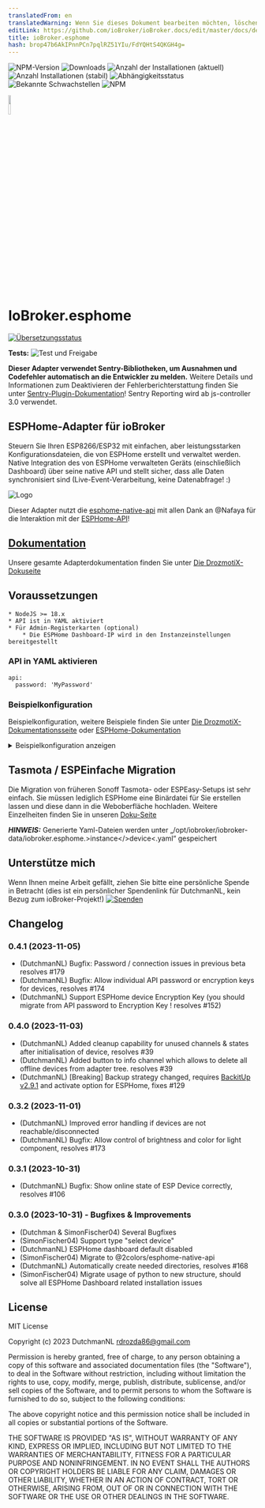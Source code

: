 ```yaml
---
translatedFrom: en
translatedWarning: Wenn Sie dieses Dokument bearbeiten möchten, löschen Sie bitte das Feld "translationsFrom". Andernfalls wird dieses Dokument automatisch erneut übersetzt
editLink: https://github.com/ioBroker/ioBroker.docs/edit/master/docs/de/adapterref/iobroker.esphome/README.md
title: ioBroker.esphome
hash: brop47b6AkIPnnPCn7pqlRZ51YIu/FdYQHtS4QKGH4g=
---
```

![NPM-Version](http://img.shields.io/npm/v/iobroker.esphome.svg)
![Downloads](https://img.shields.io/npm/dm/iobroker.esphome.svg)
![Anzahl der Installationen (aktuell)](http://iobroker.live/badges/esphome-installed.svg)
![Anzahl Installationen (stabil)](http://iobroker.live/badges/esphome-stable.svg)
![Abhängigkeitsstatus](https://img.shields.io/david/DrozmotiX/iobroker.esphome.svg)
![Bekannte Schwachstellen](https://snyk.io/test/github/DrozmotiX/ioBroker.esphome/badge.svg)
![NPM](https://nodei.co/npm/iobroker.esphome.png?downloads=true)

<img src="./admin/esphome.png" width="10%" height="10%" align="center">

# IoBroker.esphome
[![Übersetzungsstatus](https://weblate.iobroker.net/widgets/adapters/-/ESPHome/svg-badge.svg)](https://weblate.iobroker.net/engage/adapters/?utm_source=widget)

**Tests:** ![Test und Freigabe](https://github.com/DrozmotiX/ioBroker.esphome/workflows/Test%20and%20Release/badge.svg)

**Dieser Adapter verwendet Sentry-Bibliotheken, um Ausnahmen und Codefehler automatisch an die Entwickler zu melden.** Weitere Details und Informationen zum Deaktivieren der Fehlerberichterstattung finden Sie unter [Sentry-Plugin-Dokumentation](https://github.com/ioBroker/plugin-sentry#plugin-sentry)! Sentry Reporting wird ab js-controller 3.0 verwendet.

## ESPHome-Adapter für ioBroker
Steuern Sie Ihren ESP8266/ESP32 mit einfachen, aber leistungsstarken Konfigurationsdateien, die von ESPHome erstellt und verwaltet werden.
Native Integration des von ESPHome verwalteten Geräts (einschließlich Dashboard) über seine native API und stellt sicher, dass alle Daten synchronisiert sind (Live-Event-Verarbeitung, keine Datenabfrage! :)

![Logo](../../../en/adapterref/iobroker.esphome/admin/img/dashboard.png)

Dieser Adapter nutzt die [esphome-native-api](https://github.com/Nafaya/esphome-native-api#readme) mit allen Dank an @Nafaya für die Interaktion mit der [ESPHome-API](https://esphome.io/components/api.html?highlight=api)!

## [Dokumentation](https://DrozmotiX.github.io/languages/en/Adapter/ESPHome/)
Unsere gesamte Adapterdokumentation finden Sie unter [Die DrozmotiX-Dokuseite](https://DrozmotiX.github.io/languages/en/Adapter/ESPHome/)

## Voraussetzungen
    * NodeJS >= 18.x
    * API ist in YAML aktiviert
    * Für Admin-Registerkarten (optional)
        * Die ESPHome Dashboard-IP wird in den Instanzeinstellungen bereitgestellt

### API in YAML aktivieren
```
api:
  password: 'MyPassword'
```

### Beispielkonfiguration
Beispielkonfiguration, weitere Beispiele finden Sie unter [Die DrozmotiX-Dokumentationsseite](https://DrozmotiX.github.io) oder [ESPHome-Dokumentation](https://esphome.io/index.html)

<details><summary>Beispielkonfiguration anzeigen</summary>

esphome: Name: sensor_badkamer Plattform: ESP32-Board: esp-wrover-kit

WLAN: use_address: 192.168.10.122 SSID: „xxxxx“ Passwort: „xxxxxx“

    # Aktivieren Sie die ESPHome-API
API: Passwort: 'MyPassword'

# I2c-Bus aktivieren i2c: sda: 21 scl: 22 scan: True id: bus_a
    # Beispielkonfiguration für bh1750
    Sensor:

      - Plattform: bh1750

Name: „Hal_Illuminance“ Adresse: 0x23 Messzeit: 69 Aktualisierungsintervall: 10s

    # Beispielkonfiguration für einen GPIO-Ausgang
    Ausgabe:

      - Plattform: GPIO

Pin: 12 invertiert: wahr ID: gpio_12

    # Beispielkonfiguration, die einen Schalter mit dem zuvor definierten Ausgang verknüpft
    schalten:

      - Plattform: Ausgabe

Name: „Generische Ausgabe“ Ausgabe: „gpio_12“ </details>

## Tasmota / ESPEinfache Migration
Die Migration von früheren Sonoff Tasmota- oder ESPEasy-Setups ist sehr einfach. Sie müssen lediglich ESPHome eine Binärdatei für Sie erstellen lassen und diese dann in die Weboberfläche hochladen.
Weitere Einzelheiten finden Sie in unseren [Doku-Seite](https://DrozmotiX.github.io/languages/en/Adapter/ESPHome/06.migration.html)

**_HINWEIS:_** Generierte Yaml-Dateien werden unter „/opt/iobroker/iobroker-data/iobroker.esphome.>instance</>device<.yaml“ gespeichert

## Unterstütze mich
Wenn Ihnen meine Arbeit gefällt, ziehen Sie bitte eine persönliche Spende in Betracht (dies ist ein persönlicher Spendenlink für DutchmanNL, kein Bezug zum ioBroker-Projekt!) [![Spenden](https://raw.githubusercontent.com/DrozmotiX/ioBroker.sourceanalytix/main/admin/button.png)](http://paypal.me/DutchmanNL)

## Changelog

<!--
    Placeholder for the next version (at the beginning of the line):
    ### __WORK IN PROGRESS__
    * (DutchmanNL) 
-->
### 0.4.1 (2023-11-05)
* (DutchmanNL) Bugfix: Password / connection issues in previous beta resolves #179
* (DutchmanNL) Bugfix: Allow individual API password or encryption keys for devices, resolves #174
* (DutchmanNL) Support ESPHome device Encryption Key (you should migrate from API password to Encryption Key ! resolves #152)

### 0.4.0 (2023-11-03)
* (DutchmanNL) Added cleanup capability for unused channels & states after initialisation of device, resolves #39
* (DutchmanNL) Added button to info channel which allows to delete all offline devices from adapter tree. resolves #39
* (DutchmanNL) [Breaking] Backup strategy changed, requires [BackitUp v2.9.1](https://github.com/simatec/ioBroker.backitup) and activate option for ESPHome, fixes #129

### 0.3.2 (2023-11-01)
* (DutchmanNL) Improved error handling if devices are not reachable/disconnected
* (DutchmanNL) Bugfix: Allow control of brightness and color for light component, resolves #173

### 0.3.1 (2023-10-31)
* (DutchmanNL) Bugfix: Show online state of ESP Device correctly, resolves #106

### 0.3.0 (2023-10-31) - Bugfixes & Improvements
* (Dutchman & SimonFischer04) Several Bugfixes
* (SimonFischer04) Support type "select device"
* (DutchmanNL) ESPHome dashboard default disabled
* (SimonFischer04) Migrate to @2colors/esphome-native-api
* (DutchmanNL) Automatically create needed directories, resolves #168
* (SimonFischer04) Migrate usage of python to new structure, should solve all ESPHome Dashboard related installation issues

## License
MIT License

Copyright (c) 2023 DutchmanNL <rdrozda86@gmail.com>

Permission is hereby granted, free of charge, to any person obtaining a copy
of this software and associated documentation files (the "Software"), to deal
in the Software without restriction, including without limitation the rights
to use, copy, modify, merge, publish, distribute, sublicense, and/or sell
copies of the Software, and to permit persons to whom the Software is
furnished to do so, subject to the following conditions:

The above copyright notice and this permission notice shall be included in all
copies or substantial portions of the Software.

THE SOFTWARE IS PROVIDED "AS IS", WITHOUT WARRANTY OF ANY KIND, EXPRESS OR
IMPLIED, INCLUDING BUT NOT LIMITED TO THE WARRANTIES OF MERCHANTABILITY,
FITNESS FOR A PARTICULAR PURPOSE AND NONINFRINGEMENT. IN NO EVENT SHALL THE
AUTHORS OR COPYRIGHT HOLDERS BE LIABLE FOR ANY CLAIM, DAMAGES OR OTHER
LIABILITY, WHETHER IN AN ACTION OF CONTRACT, TORT OR OTHERWISE, ARISING FROM,
OUT OF OR IN CONNECTION WITH THE SOFTWARE OR THE USE OR OTHER DEALINGS IN THE
SOFTWARE.